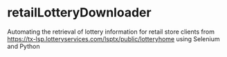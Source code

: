 # retailLotteryDownloader
Automating the retrieval of lottery information for retail store clients from https://tx-lsp.lotteryservices.com/lsptx/public/lotteryhome using Selenium and Python
